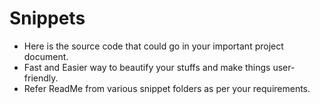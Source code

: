 # Snippets
- Here is the source code that could go in your important project document.
- Fast and Easier way to beautify your stuffs and make things user-friendly.
- Refer ReadMe from various snippet folders as per your requirements. 
